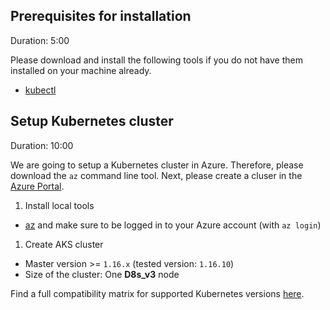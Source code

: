 ## Prerequisites for installation
Duration: 5:00

Please download and install the following tools if you do not have them installed on your machine already.

- [kubectl](https://kubernetes.io/docs/tasks/tools/install-kubectl/)

## Setup Kubernetes cluster
Duration: 10:00

We are going to setup a Kubernetes cluster in Azure. Therefore, please download the `az` command line tool. Next, please create a cluser in the [Azure Portal](https://portal.azure.com/).

1. Install local tools
  - [az](https://docs.microsoft.com/en-us/cli/azure/install-azure-cli) and make sure to be logged in to your Azure account (with `az login`)

1. Create AKS cluster
  - Master version >= `1.16.x` (tested version: `1.16.10`)
  - Size of the cluster: One **D8s_v3** node

Find a full compatibility matrix for supported Kubernetes versions [here](https://keptn.sh/docs/0.7.x/installation/k8s-support/).
